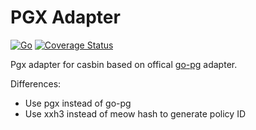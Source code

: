 # PGX Adapter

[![Go](https://github.com/thnt/casbin-pgx-adapter/actions/workflows/ci.yml/badge.svg)](https://github.com/thnt/casbin-pgx-adapter/actions/workflows/ci.yml)
[![Coverage Status](https://coveralls.io/repos/github/thnt/casbin-pgx-adapter/badge.svg?branch=master)](https://coveralls.io/github/thnt/casbin-pgx-adapter?branch=master)

Pgx adapter for casbin based on offical [go-pg](https://github.com/casbin/casbin-pg-adapter) adapter.

Differences:

- Use pgx instead of go-pg
- Use xxh3 instead of meow hash to generate policy ID
